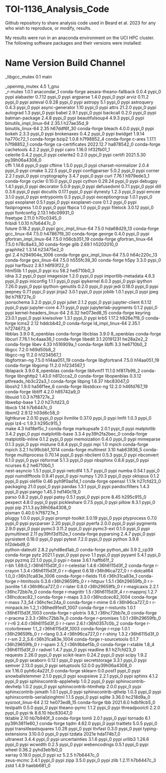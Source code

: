 # TOI-1136_Analysis_Code
Github repository to share analysis code used in Beard et al. 2023 for any who wish to reproduce, or modify, results.


My results were run in an anaconda environment on the UCI HPC cluster. The following software packages and their versions were installed:


# Name                    Version                   Build  Channel
_libgcc_mutex             0.1                        main  

_openmp_mutex             4.5                       1_gnu  
_r-mutex                  1.0.1               anacondar_1    conda-forge
aesara-theano-fallback    0.0.4                    pypi_0    pypi
alabaster                 0.7.12                   pypi_0    pypi
argparse                  1.4.0                    pypi_0    pypi
arviz                     0.11.2                   pypi_0    pypi
asteval                   0.9.28                   pypi_0    pypi
astropy                   5.1                      pypi_0    pypi
astroquery                0.4.3                    pypi_0    pypi
async-generator           1.10                     pypi_0    pypi
attrs                     21.2.0                   pypi_0    pypi
autograd                  1.3                      pypi_0    pypi
babel                     2.9.1                    pypi_0    pypi
backcall                  0.2.0                    pypi_0    pypi
batman-package            2.4.8                    pypi_0    pypi
beautifulsoup4            4.9.3                    pypi_0    pypi
binutils_impl_linux-64    2.35.1               h27ae35d_9  
binutils_linux-64         2.35                h67ddf6f_30    conda-forge
bleach                    4.0.0                    pypi_0    pypi
bokeh                     2.3.3                    pypi_0    pypi
brokenaxes                0.4.2                    pypi_0    pypi
bwidget                   1.9.14               ha770c72_1    conda-forge
bzip2                     1.0.8                h7f98852_4    conda-forge
c-ares                    1.17.1               h7f98852_1    conda-forge
ca-certificates           2022.12.7            ha878542_0    conda-forge
cachetools                4.2.2                    pypi_0    pypi
cairo                     1.16.0               hf32fb01_1  
celerite                  0.4.2                    pypi_0    pypi
celerite2                 0.2.0                    pypi_0    pypi
certifi                   2021.5.30        py39h06a4308_0  
cffi                      1.14.6                   pypi_0    pypi
cftime                    1.5.0                    pypi_0    pypi
charset-normalizer        2.0.4                    pypi_0    pypi
cmake                     3.22.5                   pypi_0    pypi
configparser              5.0.2                    pypi_0    pypi
corner                    2.2.1                    pypi_0    pypi
cryptography              3.4.7                    pypi_0    pypi
curl                      7.76.1               h979ede3_1    conda-forge
cycler                    0.10.0                   pypi_0    pypi
cython                    0.29.24                  pypi_0    pypi
debugpy                   1.4.1                    pypi_0    pypi
decorator                 5.0.9                    pypi_0    pypi
defusedxml                0.7.1                    pypi_0    pypi
dill                      0.3.6                    pypi_0    pypi
docutils                  0.17.1                   pypi_0    pypi
dynesty                   1.2.3                    pypi_0    pypi
emcee                     3.1.0                    pypi_0    pypi
entrypoints               0.3                      pypi_0    pypi
exceptiongroup            1.0.1                    pypi_0    pypi
exoplanet                 0.5.1                    pypi_0    pypi
exoplanet-core            0.1.2                    pypi_0    pypi
fastprogress              1.0.0                    pypi_0    pypi
fbpca                     1.0                      pypi_0    pypi
filelock                  3.0.12                   pypi_0    pypi
fontconfig                2.13.1               h6c09931_0  
freetype                  2.11.0               h70c0345_0  
fribidi                   1.0.10               h7b6447c_0  
future                    0.18.2                   pypi_0    pypi
gcc_impl_linux-64         7.5.0               hda68d29_13    conda-forge
gcc_linux-64              7.5.0               h47867f9_30    conda-forge
george                    0.4.0                    pypi_0    pypi
gfortran_impl_linux-64    7.5.0               h56cb351_19    conda-forge
gfortran_linux-64         7.5.0               h78c8a43_30    conda-forge
glib                      2.69.1               h5202010_0  
graphite2                 1.3.14               h23475e2_0  
gsl                       2.4               h294904e_1006    conda-forge
gxx_impl_linux-64         7.5.0               h64c220c_13    conda-forge
gxx_linux-64              7.5.0               h555fc39_30    conda-forge
h5py                      3.3.0                    pypi_0    pypi
harfbuzz                  2.8.1                h6f93f22_0  
html5lib                  1.1                      pypi_0    pypi
icu                       58.2                 he6710b0_3  
idna                      3.2                      pypi_0    pypi
imagesize                 1.2.0                    pypi_0    pypi
importlib-metadata        4.6.3                    pypi_0    pypi
iniconfig                 1.1.1                    pypi_0    pypi
ipykernel                 6.0.3                    pypi_0    pypi
ipython                   7.26.0                   pypi_0    pypi
ipython-genutils          0.2.0                    pypi_0    pypi
jedi                      0.18.0                   pypi_0    pypi
jeepney                   0.7.1                    pypi_0    pypi
jinja2                    3.0.1                    pypi_0    pypi
joblib                    1.0.1                    pypi_0    pypi
jpeg                      9d                   h7f8727e_0  
jsonschema                3.2.0                    pypi_0    pypi
juliet                    2.1.2                    pypi_0    pypi
jupyter-client            6.1.12                   pypi_0    pypi
jupyter-core              4.7.1                    pypi_0    pypi
jupyterlab-pygments       0.1.2                    pypi_0    pypi
kernel-headers_linux-64   2.6.32              he073ed8_15    conda-forge
keyring                   23.0.1                   pypi_0    pypi
kiwisolver                1.3.1                    pypi_0    pypi
krb5                      1.17.2               h926e7f8_0    conda-forge
lcms2                     2.12                 hddcbb42_0    conda-forge
ld_impl_linux-64          2.35.1               h7274673_9  
libblas                   3.9.0                8_openblas    conda-forge
libcblas                  3.9.0                8_openblas    conda-forge
libcurl                   7.76.1               hc4aaa36_1    conda-forge
libedit                   3.1.20191231         he28a2e2_2    conda-forge
libev                     4.33                 h516909a_1    conda-forge
libffi                    3.3                  he6710b0_2  
libgcc                    7.2.0                h69d50b8_2  
libgcc-ng                 11.2.0               h1234567_1  
libgfortran-ng            7.5.0               h14aa051_19    conda-forge
libgfortran4              7.5.0               h14aa051_19    conda-forge
libgomp                   11.2.0               h1234567_1  
liblapack                 3.9.0                8_openblas    conda-forge
libllvm11                 11.1.0               hf817b99_2    conda-forge
libnghttp2                1.43.0               h812cca2_0    conda-forge
libopenblas               0.3.12          pthreads_hb3c22a3_1    conda-forge
libpng                    1.6.37               hbc83047_0  
libssh2                   1.9.0                ha56f1ee_6    conda-forge
libstdcxx-ng              12.2.0              h46fd767_19    conda-forge
libtiff                   4.2.0                h85742a9_0  
libuuid                   1.0.3                h7f8727e_2  
libwebp-base              1.2.0                h27cfd23_0  
libxcb                    1.14                 h7b6447c_0  
libxml2                   2.9.12               h03d6c58_0  
lightkurve                2.0.10                   pypi_0    pypi
llvmlite                  0.37.0                   pypi_0    pypi
lmfit                     1.0.3                    pypi_0    pypi
lz4-c                     1.9.3                h295c915_1  
make                      4.3                  hd18ef5c_1    conda-forge
markupsafe                2.0.1                    pypi_0    pypi
matplotlib                3.4.2                    pypi_0    pypi
matplotlib-base           3.3.4            py39h2fa2bec_0    conda-forge
matplotlib-inline         0.1.2                    pypi_0    pypi
memoization               0.4.0                    pypi_0    pypi
mimeparse                 0.1.3                    pypi_0    pypi
mistune                   0.8.4                    pypi_0    pypi
mpi                       1.0                       mpich    conda-forge
mpich                     3.2.1             hc99cbb1_1014    conda-forge
multinest                 3.10                 hab63836_5    conda-forge
multiprocess              0.70.14                  pypi_0    pypi
nbclient                  0.5.3                    pypi_0    pypi
nbconvert                 6.1.0                    pypi_0    pypi
nbformat                  5.1.3                    pypi_0    pypi
nbsphinx                  0.8.6                    pypi_0    pypi
ncurses                   6.2                  he6710b0_1  
nest-asyncio              1.5.1                    pypi_0    pypi
netcdf4                   1.5.7                    pypi_0    pypi
numba                     0.54.1                   pypi_0    pypi
numdifftools              0.9.41                   pypi_0    pypi
numpy                     1.20.3                   pypi_0    pypi
oktopus                   0.1.2                    pypi_0    pypi
olefile                   0.46               pyh9f0ad1d_1    conda-forge
openssl                   1.1.1k               h27cfd23_0  
packaging                 21.0                     pypi_0    pypi
pandas                    1.3.1                    pypi_0    pypi
pandocfilters             1.4.3                    pypi_0    pypi
pango                     1.45.3               hd140c19_0  
parso                     0.8.2                    pypi_0    pypi
patsy                     0.5.1                    pypi_0    pypi
pcre                      8.45                 h295c915_0  
pexpect                   4.8.0                    pypi_0    pypi
pickleshare               0.7.5                    pypi_0    pypi
pillow                    8.3.1                    pypi_0    pypi
pip                       21.1.3           py39h06a4308_0  
pixman                    0.40.0               h7f8727e_1  
pluggy                    1.0.0                    pypi_0    pypi
prompt-toolkit            3.0.19                   pypi_0    pypi
ptyprocess                0.7.0                    pypi_0    pypi
pycparser                 2.20                     pypi_0    pypi
pyerfa                    2.0.0                    pypi_0    pypi
pygments                  2.9.0                    pypi_0    pypi
pymc3                     3.11.2                   pypi_0    pypi
pymc3-ext                 0.1.0                    pypi_0    pypi
pymultinest               2.11             py39hf3d152e_1    conda-forge
pyparsing                 2.4.7                    pypi_0    pypi
pyrsistent                0.18.0                   pypi_0    pypi
pytest                    7.2.0                    pypi_0    pypi
python                    3.9.6                h12debd9_0  
python-dateutil           2.8.2              pyhd8ed1ab_0    conda-forge
python_abi                3.9                      2_cp39    conda-forge
pytz                      2021.1                   pypi_0    pypi
pyvo                      1.1                      pypi_0    pypi
pyyaml                    5.4.1                    pypi_0    pypi
pyzmq                     22.1.0                   pypi_0    pypi
r-base                    3.6.1                haffb61f_2  
r-bh                      1.69.0_1          r36h6115d3f_0    r
r-celestial               1.4.6             r36h6115d3f_2    conda-forge
r-crayon                  1.3.4             r36h6115d3f_0    r
r-digest                  0.6.18            r36h96ca727_0    r
r-dotcall64               1.0_0           r36h31ca83e_1006    conda-forge
r-fields                  11.6              r36h31ca83e_1    conda-forge
r-htmltools               0.3.6             r36h29659fb_0    r
r-httpuv                  1.5.1             r36h29659fb_0    r
r-jsonlite                1.6               r36h96ca727_0    r
r-later                   0.8.0             r36h29659fb_0    r
r-magicaxis               2.2.1             r36hc72bb7e_0    conda-forge
r-magrittr                1.5               r36h6115d3f_4    r
r-mapproj                 1.2.7             r36hcdcec82_1    conda-forge
r-maps                    3.3.0           r36hcdcec82_1004    conda-forge
r-mass                    7.3_54            r36hcfec24a_0    conda-forge
r-mime                    0.6               r36h96ca727_0    r
r-minpack.lm              1.2_1           r36hed91ed1_1007    conda-forge
r-nistunits               1.0.1           r36h6115d3f_1003    conda-forge
r-plotrix                 3.8_1             r36hc72bb7e_0    conda-forge
r-pracma                  2.3.3             r36hc72bb7e_0    conda-forge
r-promises                1.0.1             r36h29659fb_0    r
r-r6                      2.4.0             r36h6115d3f_0    r
r-rann                    2.6.1             r36h0357c0b_2    conda-forge
r-rcolorbrewer            1.1_2           r36h6115d3f_1003    conda-forge
r-rcpp                    1.0.1             r36h29659fb_0    r
r-rlang                   0.3.4             r36h96ca727_0    r
r-shiny                   1.3.2             r36h6115d3f_0    r
r-sm                      2.2_5.6         r36h31ca83e_1004    conda-forge
r-sourcetools             0.1.7             r36h29659fb_0    r
r-spam                    2.5_1             r36h9bbef5b_0    conda-forge
r-xtable                  1.8_4             r36h6115d3f_0    r
radvel                    1.4.7                    pypi_0    pypi
readline                  8.1                  h27cfd23_0  
requests                  2.26.0                   pypi_0    pypi
scikit-learn              0.24.2                   pypi_0    pypi
scipy                     1.9.2                    pypi_0    pypi
seaborn                   0.12.1                   pypi_0    pypi
secretstorage             3.3.1                    pypi_0    pypi
semver                    2.13.0                   pypi_0    pypi
setuptools                52.0.0           py39h06a4308_0  
six                       1.16.0             pyh6c4a22f_0    conda-forge
sklearn                   0.0.post1                pypi_0    pypi
snowballstemmer           2.1.0                    pypi_0    pypi
soupsieve                 2.2.1                    pypi_0    pypi
sphinx                    4.1.2                    pypi_0    pypi
sphinxcontrib-applehelp   1.0.2                    pypi_0    pypi
sphinxcontrib-devhelp     1.0.2                    pypi_0    pypi
sphinxcontrib-htmlhelp    2.0.0                    pypi_0    pypi
sphinxcontrib-jsmath      1.0.1                    pypi_0    pypi
sphinxcontrib-qthelp      1.0.3                    pypi_0    pypi
sphinxcontrib-serializinghtml 1.1.5                    pypi_0    pypi
sqlite                    3.36.0               hc218d9a_0  
sysroot_linux-64          2.12                he073ed8_15    conda-forge
tbb                       2021.6.0             hdb19cb5_0  
testpath                  0.5.0                    pypi_0    pypi
theano-pymc               1.1.2                    pypi_0    pypi
threadpoolctl             2.2.0                    pypi_0    pypi
tk                        8.6.10               hbc83047_0  
tktable                   2.10                 hb7b940f_3    conda-forge
tomli                     2.0.1                    pypi_0    pypi
tornado                   6.1              py39h3811e60_1    conda-forge
tqdm                      4.62.0                   pypi_0    pypi
traitlets                 5.0.5                    pypi_0    pypi
transitleastsquares       1.0.28                   pypi_0    pypi
ttvfast                   0.3.0                    pypi_0    pypi
typing-extensions         3.10.0.0                 pypi_0    pypi
tzdata                    2021e                hda174b7_0  
ultranest                 3.4.4                    pypi_0    pypi
uncertainties             3.1.6                    pypi_0    pypi
urllib3                   1.26.6                   pypi_0    pypi
wcwidth                   0.2.5                    pypi_0    pypi
webencodings              0.5.1                    pypi_0    pypi
wheel                     0.36.2             pyhd3eb1b0_0  
xarray                    0.19.0                   pypi_0    pypi
xz                        5.2.5                h7b6447c_0  
zeus-mcmc                 2.4.1                    pypi_0    pypi
zipp                      3.5.0                    pypi_0    pypi
zlib                      1.2.11               h7b6447c_3  
zstd                      1.4.9                haebb681_0  

